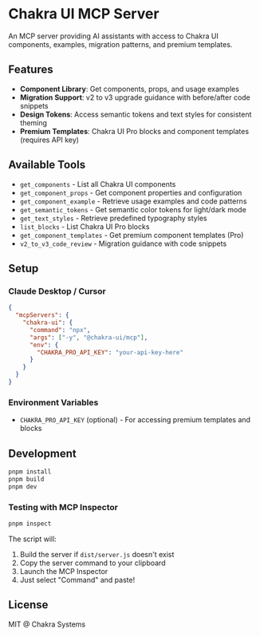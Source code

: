 # Chakra UI MCP Server

An MCP server providing AI assistants with access to Chakra UI components,
examples, migration patterns, and premium templates.

## Features

- **Component Library**: Get components, props, and usage examples
- **Migration Support**: v2 to v3 upgrade guidance with before/after code
  snippets
- **Design Tokens**: Access semantic tokens and text styles for consistent
  theming
- **Premium Templates**: Chakra UI Pro blocks and component templates (requires
  API key)

## Available Tools

- `get_components` - List all Chakra UI components
- `get_component_props` - Get component properties and configuration
- `get_component_example` - Retrieve usage examples and code patterns
- `get_semantic_tokens` - Get semantic color tokens for light/dark mode
- `get_text_styles` - Retrieve predefined typography styles
- `list_blocks` - List Chakra UI Pro blocks
- `get_component_templates` - Get premium component templates (Pro)
- `v2_to_v3_code_review` - Migration guidance with code snippets

## Setup

### Claude Desktop / Cursor

```json
{
  "mcpServers": {
    "chakra-ui": {
      "command": "npx",
      "args": ["-y", "@chakra-ui/mcp"],
      "env": {
        "CHAKRA_PRO_API_KEY": "your-api-key-here"
      }
    }
  }
}
```

### Environment Variables

- `CHAKRA_PRO_API_KEY` (optional) - For accessing premium templates and blocks

## Development

```bash
pnpm install
pnpm build
pnpm dev
```

### Testing with MCP Inspector

```bash
pnpm inspect
```

The script will:

1. Build the server if `dist/server.js` doesn't exist
2. Copy the server command to your clipboard
3. Launch the MCP Inspector
4. Just select "Command" and paste!

## License

MIT @ Chakra Systems

